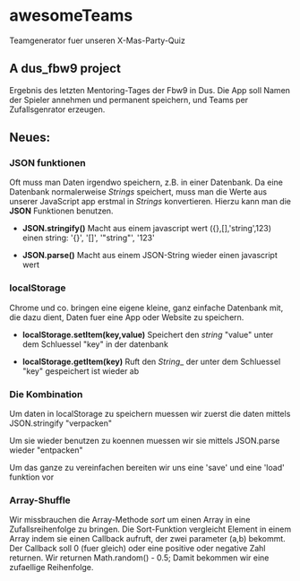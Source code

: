 # awesomeTeams
Teamgenerator fuer unseren X-Mas-Party-Quiz

## A dus_fbw9 project

Ergebnis des letzten Mentoring-Tages der Fbw9 in Dus. Die App soll Namen der Spieler
annehmen und permanent speichern, und Teams per Zufallsgenrator erzeugen.

## Neues:

### JSON funktionen

Oft muss man Daten irgendwo speichern, z.B. in einer Datenbank. Da eine Datenbank
normalerweise *Strings* speichert, muss man die Werte aus unserer JavaScript app
erstmal in *Strings* konvertieren. Hierzu kann man die **JSON** Funktionen benutzen.

  - **JSON.stringify()** Macht aus einem javascript wert ({},[],'string',123) einen string: '{}', '[]', '"string"', '123'

  - **JSON.parse()** Macht aus einem JSON-String wieder einen javascript wert

### localStorage

Chrome und co. bringen eine eigene kleine, ganz einfache Datenbank mit, die dazu
dient, Daten fuer eine App oder Website zu speichern.

  - **localStorage.setItem(key,value)** Speichert den *string* "value" unter dem Schluessel "key" in der datenbank

  - **localStorage.getItem(key)** Ruft den *String*_ der unter dem Schluessel "key" gespeichert ist wieder ab

### Die Kombination

Um daten in localStorage zu speichern muessen wir zuerst die daten mittels JSON.stringify "verpacken"

Um sie wieder benutzen zu koennen muessen wir sie mittels JSON.parse wieder "entpacken"

Um das ganze zu vereinfachen bereiten wir uns eine 'save' und eine 'load' funktion vor

### Array-Shuffle

Wir missbrauchen die Array-Methode *sort* um einen Array in eine Zufallsreihenfolge
zu bringen. Die Sort-Funktion vergleicht Element in einem Array indem sie einen
Callback aufruft, der zwei parameter (a,b) bekommt. Der Callback soll 0 (fuer gleich)
oder eine positive oder negative Zahl returnen.
Wir returnen Math.random() - 0.5; Damit bekommen wir eine zufaellige Reihenfolge.  
